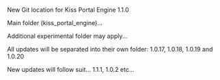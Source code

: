 New Git location for Kiss Portal Engine 1.1.0

Main folder (kiss_portal_engine)... 

Additional experimental folder may apply...

All updates will be separated into their own folder: 1.0.17, 1.0.18, 1.0.19 and 1.0.20 

New updates will follow suit... 1.1.1, 1.0.2 etc...
